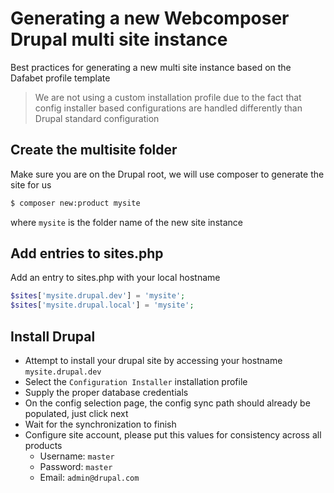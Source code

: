 # Generating a new Webcomposer Drupal multi site instance

Best practices for generating a new multi site instance based on the Dafabet profile template

> We are not using a custom installation profile due to the fact that config installer
> based configurations are handled differently than Drupal standard configuration

## Create the multisite folder

Make sure you are on the Drupal root, we will use composer to generate the site for us

```bash
$ composer new:product mysite
```
where `mysite` is the folder name of the new site instance

## Add entries to sites.php

Add an entry to sites.php with your local hostname

```php
$sites['mysite.drupal.dev'] = 'mysite';
$sites['mysite.drupal.local'] = 'mysite';
```

## Install Drupal

* Attempt to install your drupal site by accessing your hostname `mysite.drupal.dev`
* Select the `Configuration Installer` installation profile
* Supply the proper database credentials
* On the config selection page, the config sync path should already be populated, just click next
* Wait for the synchronization to finish
* Configure site account, please put this values for consistency across all products
    * Username: `master`
    * Password: `master`
    * Email: `admin@drupal.com`
